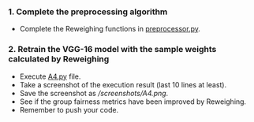 
### 1. Complete the preprocessing algorithm

- Complete the Reweighing functions in [preprocessor.py](src/preprocessor.py).

### 2. Retrain the VGG-16 model with the sample weights calculated by Reweighing
- Execute [A4.py](src/A4.py) file.
- Take a screenshot of the execution result (last 10 lines at least).
- Save the screenshot as _/screenshots/A4.png_.
- See if the group fairness metrics have been improved by Reweighing.
- Remember to push your code.
